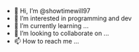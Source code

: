 - 👋 Hi, I’m @showtimewill97
- 👀 I’m interested in programming and dev
- 🌱 I’m currently learning ...
- 💞️ I’m looking to collaborate on ...
- 📫 How to reach me ...

<!---
showtimewill97/showtimewill97 is a ✨ special ✨ repository because its `README.md` (this file) appears on your GitHub profile.
You can click the Preview link to take a look at your changes.
--->
